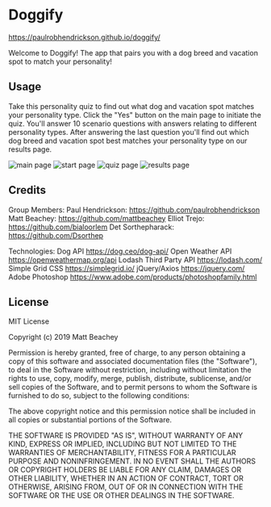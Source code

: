 # Doggify
https://paulrobhendrickson.github.io/doggify/  

Welcome to Doggify! The app that pairs you with a dog breed and vacation spot to match your personality!


## Usage 
Take this personality quiz to find out what dog and vacation spot matches your personality type. Click the "Yes" button on the main page to initiate the quiz. You'll answer 10 scenario questions with answers relating to different personality types. After answering the last question you'll find out which dog breed and vacation spot best matches your personality type on our results page.

![main page](https://github.com/mattbeachey/doggify/blob/master/assets/images/Screen%20Shot%202019-12-03%20at%202.37.24%20PM.png "main page")
![start page](https://github.com/mattbeachey/doggify/blob/master/assets/images/Screen%20Shot%202019-12-03%20at%203.25.25%20PM.png "start page")
![quiz page](https://github.com/mattbeachey/doggify/blob/master/assets/images/Screen%20Shot%202019-12-03%20at%203.26.14%20PM.png "quiz page")
![results page](https://github.com/mattbeachey/doggify/blob/master/assets/images/Screen%20Shot%202019-12-03%20at%203.27.13%20PM.png "results page")

## Credits
Group Members:
    Paul Hendrickson: https://github.com/paulrobhendrickson
    Matt Beachey: https://github.com/mattbeachey
    Elliot Trejo: https://github.com/bialoorlem
    Det Sorthepharack: https://github.com/Dsorthep


Technologies:
    Dog API https://dog.ceo/dog-api/
    Open Weather API https://openweathermap.org/api
    Lodash Third Party API https://lodash.com/
    Simple Grid CSS https://simplegrid.io/
    jQuery/Axios https://jquery.com/
    Adobe Photoshop https://www.adobe.com/products/photoshopfamily.html

## License
MIT License

Copyright (c) 2019 Matt Beachey

Permission is hereby granted, free of charge, to any person obtaining a copy
of this software and associated documentation files (the "Software"), to deal
in the Software without restriction, including without limitation the rights
to use, copy, modify, merge, publish, distribute, sublicense, and/or sell
copies of the Software, and to permit persons to whom the Software is
furnished to do so, subject to the following conditions:

The above copyright notice and this permission notice shall be included in all
copies or substantial portions of the Software.

THE SOFTWARE IS PROVIDED "AS IS", WITHOUT WARRANTY OF ANY KIND, EXPRESS OR
IMPLIED, INCLUDING BUT NOT LIMITED TO THE WARRANTIES OF MERCHANTABILITY,
FITNESS FOR A PARTICULAR PURPOSE AND NONINFRINGEMENT. IN NO EVENT SHALL THE
AUTHORS OR COPYRIGHT HOLDERS BE LIABLE FOR ANY CLAIM, DAMAGES OR OTHER
LIABILITY, WHETHER IN AN ACTION OF CONTRACT, TORT OR OTHERWISE, ARISING FROM,
OUT OF OR IN CONNECTION WITH THE SOFTWARE OR THE USE OR OTHER DEALINGS IN THE
SOFTWARE.
